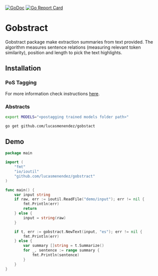 [![GoDoc](https://godoc.org/github.com/lucasmenendez/gobstract?status.svg)](https://godoc.org/github.com/lucasmenendez/gobstract)
[![Go Report Card](https://goreportcard.com/badge/github.com/lucasmenendez/gobstract)](https://goreportcard.com/report/github.com/lucasmenendez/gobstract)

# Gobstract
Gobstract package make extraction summaries from text provided. The algorithm measures sentence relations (measuring relevant token similarity), position and length to pick the text highlights.

## Installation
### PoS Tagging
For more information check instructions [here](https://github.com/lucasmenendez/gopostagger#train-corpus).

### Abstracts
```bash
export MODELS="<postagging trained models folder path>"

go get github.com/lucasmenendez/gobstact
```

## Demo
```go
package main

import (
    "fmt"
    "io/ioutil"
    "github.com/lucasmenendez/gobstract"
)

func main() {
    var input string
    if raw, err := ioutil.ReadFile("demo/input"); err != nil {
        fmt.Println(err)
        return
    } else {
        input = string(raw)
    }

    if t, err := gobstract.NewText(input, "es"); err != nil {
        fmt.Println(err)
    } else {
        var summary []string = t.Summarize()
        for _, sentence := range summary {
            fmt.Println(sentence)
        }
    }    
}
```